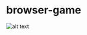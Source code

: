 # browser-game

![alt text](https://content.screencast.com/users/EthanMalenchek/folders/Default/media/2086dbc4-5197-4035-91fa-729095fe5c69/gameengine.JPG)
